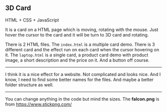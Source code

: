 3D Card
---
HTML + CSS + JavaScript

It is a card on a HTML page which is moving, rotating with the mouse. 
Just hover the cursor to the card and it will be turn to 3D card and rotating.

There is 2 HTML files. The `index.html` is a multiple card demo. There is 3 different card and the effect run on each card when the cursor hovering on it.
The `laptop.html` is a single card, a product card demo with product image, a short description and the price on it. And a button off course.

---

I think it is a nice effect for a website. Not complicated and looks nice. And I know, I need to find some better names for the files. And maybe a better folder structure as well.

---

You can change anything in the code but mind the sizes. 
The **falcon.png** is from <https://www.stickpng.com/>
